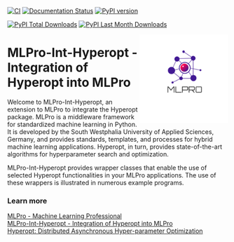 [![CI](https://github.com/fhswf/MLPro-Int-Hyperopt/actions/workflows/ci.yml/badge.svg)](https://github.com/fhswf/MLPro-Int-Hyperopt/actions/workflows/ci.yml)
[![Documentation Status](https://readthedocs.org/projects/mlpro-int-hyperopt/badge/?version=latest)](https://mlpro-int-hyperopt.readthedocs.io/en/latest/?badge=latest)
[![PyPI version](https://badge.fury.io/py/mlpro-int-hyperopt.svg)](https://badge.fury.io/py/mlpro-int-hyperopt)
<!---
[![Anaconda-Version Badge](https://anaconda.org/mlpro-int-hyperopt/mlpro-int-hyperopt/badges/version.svg)](https://anaconda.org/mlpro-int-hyperopt/mlpro)
[![Anaconda-Downloads Badge](https://img.shields.io/conda/dn/mlpro-int-hyperopt/mlpro-int-hyperopt?color=green&label=Anaconda.org%20Total%20downloads&style=flat-square)](https://anaconda.org/mlpro-int-river/mlpro-int-hyperopt)
--->
[![PyPI Total Downloads](https://static.pepy.tech/personalized-badge/mlpro-int-hyperopt?period=total&units=international_system&left_color=blue&right_color=orange&left_text=PyPI%20Total%20Downloads)](https://pepy.tech/project/mlpro-int-hyperopt)
[![PyPI Last Month Downloads](https://static.pepy.tech/personalized-badge/mlpro-int-hyperopt?period=month&units=international_system&left_color=blue&right_color=orange&left_text=PyPI%20Last%20Month%20Downloads)](https://pepy.tech/project/mlpro-int-hyperopt)


<img src="https://github.com/fhswf/MLPro-Int-Hyperopt/blob/main/doc/logo/original/logo.png?raw=True" align="right" width="40%"/>

# MLPro-Int-Hyperopt - Integration of Hyperopt into MLPro
Welcome to MLPro-Int-Hyperopt, an extension to MLPro to integrate the Hyperopt package. MLPro is a middleware framework for standardized machine learning in Python. It is developed by the South Westphalia University of Applied Sciences, Germany, and provides standards, templates, and processes for hybrid machine learning applications. Hyperopt, in turn, provides state-of-the-art algorithms for hyperparameter search and optimization.

MLPro-Int-Hyperopt provides wrapper classes that enable the use of selected Hyperopt functionalities in your MLPro applications. The use of these wrappers is illustrated in numerous example programs.

### Learn more
[MLPro - Machine Learning Professional](https://mlpro.readthedocs.io)   
[MLPro-Int-Hyperopt - Integration of Hyperopt into MLPro](https://mlpro-int-hyperopt.readthedocs.io)   
[Hyperopt: Distributed Asynchronous Hyper-parameter Optimization](https://hyperopt.github.io/hyperopt/)   
